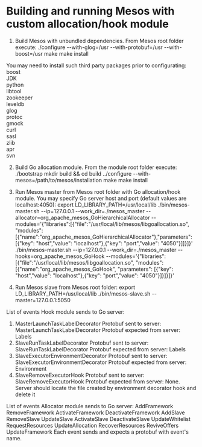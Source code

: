 # Building and running Mesos with custom allocation/hook module

1. Build Mesos with unbundled dependencies. From Mesos root folder execute:
./configure --with-glog=/usr --with-protobuf=/usr --with-boost=/usr
make
make install

You may need to install such third party packages prior to configurating:
  boost<br>
  JDK<br>
  python<br>
  libtool<br>
  zookeeper<br>
  leveldb<br>
  glog<br>
  protoc<br>
  gmock<br>
  curl<br>
  sasl<br>
  zlib<br>
  apr<br>
  svn<br>

2. Build Go allocation module. From the module root folder execute:
./bootstrap
mkdir build && cd build
../configure --with-mesos=/path/to/mesos/installation
make
make install

3. Run Mesos master from Mesos root folder with Go allocation/hook module. You may specify Go server host and port (default values are localhost:4050):
export LD_LIBRARY_PATH=/usr/local/lib
./bin/mesos-master.sh --ip=127.0.0.1 --work_dir=./mesos_master --allocator=org_apache_mesos_GoHierarchicalAllocator --modules='{"libraries":[{"file":"/usr/local/lib/mesos/libgoallocation.so", "modules":[{"name":"org_apache_mesos_GoHierarchicalAllocator"},"parameters": [{"key": "host","value": "localhost"},{"key": "port","value": "4050"}]]}]}'
./bin/mesos-master.sh --ip=127.0.0.1 --work_dir=./mesos_master --hooks=org_apache_mesos_GoHook --modules='{"libraries":[{"file":"/usr/local/lib/mesos/libgoallocation.so", "modules":[{"name":"org_apache_mesos_GoHook", "parameters": [{"key": "host","value": "localhost"},{"key": "port","value": "4050"}]}]}]}'

4. Run Mesos slave from Mesos root folder:
export LD_LIBRARY_PATH=/usr/local/lib
./bin/mesos-slave.sh --master=127.0.0.1:5050


List of events Hook module sends to Go server:
  1. MasterLaunchTaskLabelDecorator
  Protobuf sent to server: MasterLaunchTaskLabelDecorator
  Protobuf expected from server: Labels
  2. SlaveRunTaskLabelDecorator
  Protobuf sent to server: SlaveRunTaskLabelDecorator
  Protobuf expected from server: Labels
  3. SlaveExecutorEnvironmentDecorator
  Protobuf sent to server: SlaveExecutorEnvironmentDecorator
  Protobuf expected from server: Environment
  4. SlaveRemoveExecutorHook
  Protobuf sent to server: SlaveRemoveExecutorHook
  Protobuf expected from server: None. Server should locate the file created by environment decorator hook
  and delete it

List of events Allocator module sends to Go server:
  AddFramework 
  RemoveFramework
  ActivateFramework
  DeactivateFramework
  AddSlave
  RemoveSlave
  UpdateSlave
  ActivateSlave
  DeactivateSlave
  UpdateWhitelist
  RequestResources
  UpdateAllocation
  RecoverResources
  ReviveOffers
  UpdateFramework
  Each event sends and expects a protobuf with event's name.


